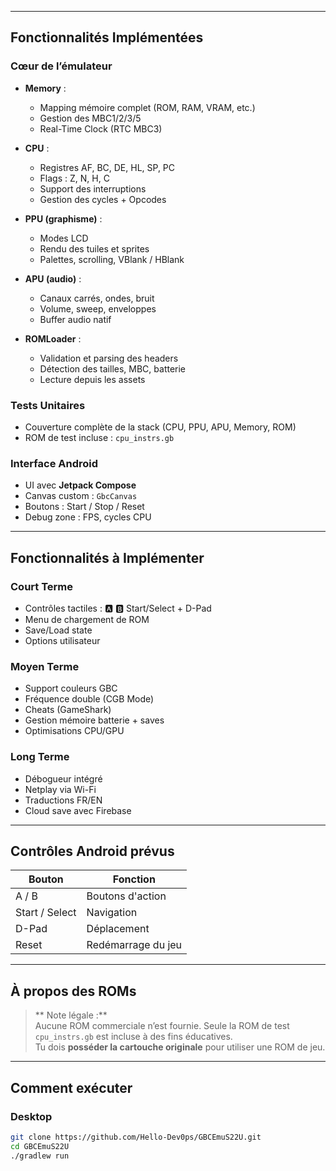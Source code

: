 
---

## Fonctionnalités Implémentées

### Cœur de l’émulateur

- **Memory** :
  - Mapping mémoire complet (ROM, RAM, VRAM, etc.)
  - Gestion des MBC1/2/3/5
  - Real-Time Clock (RTC MBC3)

- **CPU** :
  - Registres AF, BC, DE, HL, SP, PC
  - Flags : Z, N, H, C
  - Support des interruptions
  - Gestion des cycles + Opcodes

- **PPU (graphisme)** :
  - Modes LCD
  - Rendu des tuiles et sprites
  - Palettes, scrolling, VBlank / HBlank

- **APU (audio)** :
  - Canaux carrés, ondes, bruit
  - Volume, sweep, enveloppes
  - Buffer audio natif

- **ROMLoader** :
  - Validation et parsing des headers
  - Détection des tailles, MBC, batterie
  - Lecture depuis les assets

### Tests Unitaires

- Couverture complète de la stack (CPU, PPU, APU, Memory, ROM)
- ROM de test incluse : `cpu_instrs.gb`

### Interface Android

- UI avec **Jetpack Compose**
- Canvas custom : `GbcCanvas`
- Boutons : Start / Stop / Reset
- Debug zone : FPS, cycles CPU

---

## Fonctionnalités à Implémenter

### Court Terme

- Contrôles tactiles : 🅰 🅱 Start/Select + D-Pad
- Menu de chargement de ROM
- Save/Load state
- Options utilisateur

### Moyen Terme

- Support couleurs GBC
- Fréquence double (CGB Mode)
- Cheats (GameShark)
- Gestion mémoire batterie + saves
- Optimisations CPU/GPU

### Long Terme

- Débogueur intégré
- Netplay via Wi-Fi
- Traductions FR/EN
- Cloud save avec Firebase

---

## Contrôles Android prévus

| Bouton       | Fonction             |
|--------------|----------------------|
| A / B        | Boutons d'action     |
| Start / Select | Navigation         |
| D-Pad        | Déplacement          |
| Reset        | Redémarrage du jeu   |

---

## À propos des ROMs

> ** Note légale :**  
> Aucune ROM commerciale n’est fournie. Seule la ROM de test `cpu_instrs.gb` est incluse à des fins éducatives.  
> Tu dois **posséder la cartouche originale** pour utiliser une ROM de jeu.

---

## Comment exécuter

### Desktop

```bash
git clone https://github.com/Hello-Dev0ps/GBCEmuS22U.git
cd GBCEmuS22U
./gradlew run
